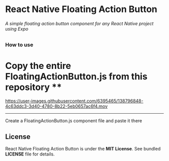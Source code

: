 # React Native Floating Action Button

###### A simple floating action button component for any React Native project using Expo

### How to use
# Copy the entire FloatingActionButton.js from this repository **

https://user-images.githubusercontent.com/6395465/138796848-4c63ddc3-3d40-4780-8b22-5eb0657ac6f4.mov

---
Create a FloatingActionButton.js component file and paste it there


## License

React Native Floating Action Button is under the **MIT License**. See bundled **LICENSE** file for details.
